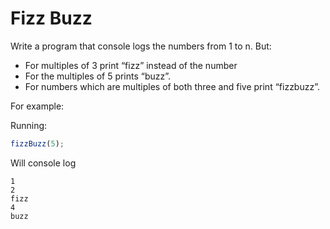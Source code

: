 # Fizz Buzz

Write a program that console logs the numbers from 1 to n. But:

- For multiples of 3 print “fizz” instead of the number
- For the multiples of 5 prints “buzz”.
- For numbers which are multiples of both three and five print “fizzbuzz”.

For example:

Running:

```js
fizzBuzz(5);
```

Will console log

```
1
2
fizz
4
buzz
```
